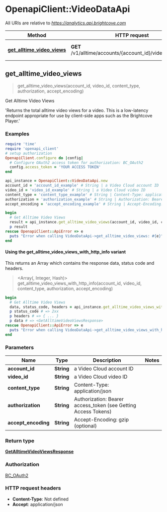 # OpenapiClient::VideoDataApi

All URIs are relative to *https://analytics.api.brightcove.com*

| Method | HTTP request | Description |
| ------ | ------------ | ----------- |
| [**get_alltime_video_views**](VideoDataApi.md#get_alltime_video_views) | **GET** /v1/alltime/accounts/{account_id}/videos/{video_id} | Get Alltime Video Views |


## get_alltime_video_views

> <GetAlltimeVideoViewsResponse> get_alltime_video_views(account_id, video_id, content_type, authorization, accept_encoding)

Get Alltime Video Views

'Returns the total alltime video views for a video. This is a low-latency endpoint appropriate for use by client-side apps such as the Brightcove Player.'

### Examples

```ruby
require 'time'
require 'openapi_client'
# setup authorization
OpenapiClient.configure do |config|
  # Configure OAuth2 access token for authorization: BC_OAuth2
  config.access_token = 'YOUR ACCESS TOKEN'
end

api_instance = OpenapiClient::VideoDataApi.new
account_id = 'account_id_example' # String | a Video Cloud account ID
video_id = 'video_id_example' # String | a Video Cloud video ID
content_type = 'content_type_example' # String | Content-Type: application/json
authorization = 'authorization_example' # String | Authorization: Bearer access_token (see Getting Access Tokens)
accept_encoding = 'accept_encoding_example' # String | Accept-Encoding: gzip (optional)

begin
  # Get Alltime Video Views
  result = api_instance.get_alltime_video_views(account_id, video_id, content_type, authorization, accept_encoding)
  p result
rescue OpenapiClient::ApiError => e
  puts "Error when calling VideoDataApi->get_alltime_video_views: #{e}"
end
```

#### Using the get_alltime_video_views_with_http_info variant

This returns an Array which contains the response data, status code and headers.

> <Array(<GetAlltimeVideoViewsResponse>, Integer, Hash)> get_alltime_video_views_with_http_info(account_id, video_id, content_type, authorization, accept_encoding)

```ruby
begin
  # Get Alltime Video Views
  data, status_code, headers = api_instance.get_alltime_video_views_with_http_info(account_id, video_id, content_type, authorization, accept_encoding)
  p status_code # => 2xx
  p headers # => { ... }
  p data # => <GetAlltimeVideoViewsResponse>
rescue OpenapiClient::ApiError => e
  puts "Error when calling VideoDataApi->get_alltime_video_views_with_http_info: #{e}"
end
```

### Parameters

| Name | Type | Description | Notes |
| ---- | ---- | ----------- | ----- |
| **account_id** | **String** | a Video Cloud account ID |  |
| **video_id** | **String** | a Video Cloud video ID |  |
| **content_type** | **String** | Content-Type: application/json |  |
| **authorization** | **String** | Authorization: Bearer access_token (see Getting Access Tokens) |  |
| **accept_encoding** | **String** | Accept-Encoding: gzip (optional) |  |

### Return type

[**GetAlltimeVideoViewsResponse**](GetAlltimeVideoViewsResponse.md)

### Authorization

[BC_OAuth2](../README.md#BC_OAuth2)

### HTTP request headers

- **Content-Type**: Not defined
- **Accept**: application/json

